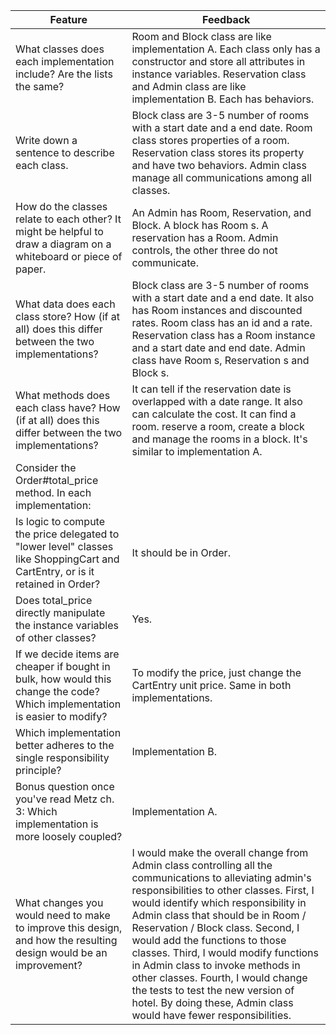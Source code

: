 Feature | Feedback
---     | ---
What classes does each implementation include? Are the lists the same?  | Room and Block class are like implementation A. Each class only has a constructor and store all attributes in instance variables. Reservation class and Admin class are like implementation B. Each has behaviors.
Write down a sentence to describe each class.  |  Block class are 3-5 number of rooms with a start date and a end date. Room class stores properties of a room. Reservation class stores its property and have two behaviors.  Admin class manage all communications among all classes.
How do the classes relate to each other? It might be helpful to draw a diagram on a whiteboard or piece of paper.  | An Admin has Room, Reservation, and Block. A block has Room s. A reservation has a Room. Admin controls, the other three do not communicate.
What data does each class store? How (if at all) does this differ between the two implementations?  |  Block class are 3-5 number of rooms with a start date and a end date. It also has Room instances and discounted rates. Room class has an id and a rate. Reservation class has a Room instance and a start date and end date. Admin class have Room s, Reservation s and Block s.
What methods does each class have? How (if at all) does this differ between the two implementations?  | It can tell if the reservation date is overlapped with a date range. It also can calculate the cost. It can find a room. reserve a room, create a block and manage the rooms in a block. It's similar to implementation A.
Consider the Order#total_price method. In each implementation:  |
Is logic to compute the price delegated to "lower level" classes like ShoppingCart and CartEntry, or is it retained in Order?  | It should be in Order.
Does total_price directly manipulate the instance variables of other classes?  | Yes.
If we decide items are cheaper if bought in bulk, how would this change the code? Which implementation is easier to modify?  | To modify the price, just change the CartEntry unit price. Same in both implementations.
Which implementation better adheres to the single responsibility principle?  |  Implementation B.
Bonus question once you've read Metz ch. 3: Which implementation is more loosely coupled?  | Implementation A.
What changes you would need to make to improve this design, and how the resulting design would be an improvement?  | I would make the overall change from Admin class controlling all the communications to alleviating admin's responsibilities to other classes. First, I would identify which responsibility in Admin class that should be in Room / Reservation / Block class. Second, I would add the functions to those classes. Third, I would modify functions in Admin class to invoke methods in other classes. Fourth, I would change the tests to test the new version of hotel. By doing these, Admin class would have fewer responsibilities.
